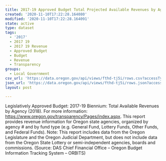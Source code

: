 ```yaml
---
title: 2017-19 Approved Budget Total Projected Available Revenues by Agency
created: '2020-11-10T17:22:28.164080'
modified: '2020-11-10T17:22:28.164091'
state: active
type: dataset
tags:
  - '2017'
  - 2017 19
  - 2017 19 Revenue
  - Approved Budget
  - Budget
  - Revenue
  - Transparency
groups:
  - Local Government
csv_url: 'https://data.oregon.gov/api/views/fthd-tj5i/rows.csv?accessType=DOWNLOAD'
json_url: 'https://data.oregon.gov/api/views/fthd-tj5i/rows.json?accessType=DOWNLOAD'
layout: post

---
```

Legislatively Approved Budget: 2017-19 Biennium: Total Available Revenues by Agency (2018). For more information: https://www.oregon.gov/transparency/Pages/index.aspx. 
This report provides revenue information for Oregon state agencies, organized by agency # and by fund type (e.g. General Fund, Lottery Funds, Other Funds, and Federal Funds). Note: This report includes data from the Oregon Legislature and the Oregon Judicial Department, but does not include data from the Oregon State Lottery or semi-independent agencies, boards and commissions. (Source: DAS Chief Financial Office – Oregon Budget Information Tracking System – ORBITS)

